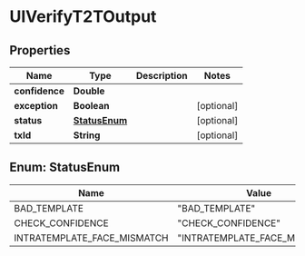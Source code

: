 
# UIVerifyT2TOutput

## Properties
Name | Type | Description | Notes
------------ | ------------- | ------------- | -------------
**confidence** | **Double** |  | 
**exception** | **Boolean** |  |  [optional]
**status** | [**StatusEnum**](#StatusEnum) |  |  [optional]
**txId** | **String** |  |  [optional]


<a name="StatusEnum"></a>
## Enum: StatusEnum
Name | Value
---- | -----
BAD_TEMPLATE | &quot;BAD_TEMPLATE&quot;
CHECK_CONFIDENCE | &quot;CHECK_CONFIDENCE&quot;
INTRATEMPLATE_FACE_MISMATCH | &quot;INTRATEMPLATE_FACE_MISMATCH&quot;



